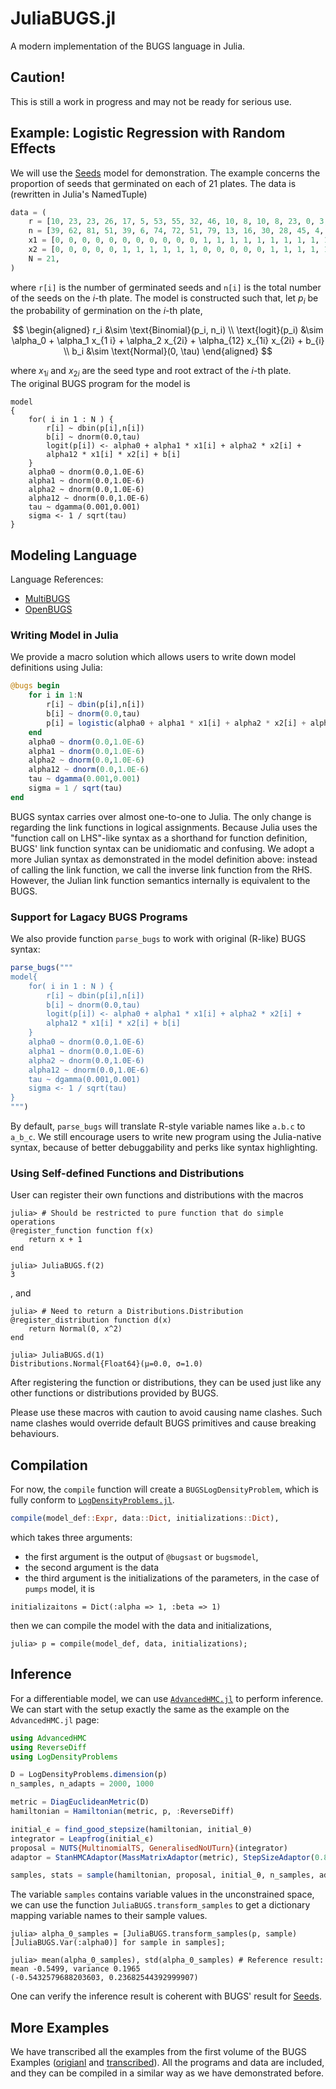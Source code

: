 # JuliaBUGS.jl

A modern implementation of the BUGS language in Julia. 

## Caution!

This is still a work in progress and may not be ready for serious use.

## Example: Logistic Regression with Random Effects
We will use the [Seeds](https://chjackson.github.io/openbugsdoc/Examples/Seeds.html) model for demonstration. 
The example concerns the proportion of seeds that germinated on each of 21 plates. The data is (rewritten in Julia's NamedTuple)

```julia
data = (
    r = [10, 23, 23, 26, 17, 5, 53, 55, 32, 46, 10, 8, 10, 8, 23, 0, 3, 22, 15, 32, 3],
    n = [39, 62, 81, 51, 39, 6, 74, 72, 51, 79, 13, 16, 30, 28, 45, 4, 12, 41, 30, 51, 7],
    x1 = [0, 0, 0, 0, 0, 0, 0, 0, 0, 0, 0, 1, 1, 1, 1, 1, 1, 1, 1, 1, 1],
    x2 = [0, 0, 0, 0, 0, 1, 1, 1, 1, 1, 1, 0, 0, 0, 0, 0, 1, 1, 1, 1, 1],
    N = 21,
)
```
 
where `r[i]` is the number of germinated seeds and `n[i]` is the total number of the seeds on the $i$-th plate. 
The model is constructed such that, let $p_i$ be the probability of germination on the $i$-th plate, 

$$
\begin{aligned}
r_i &\sim \text{Binomial}(p_i, n_i) \\
\text{logit}(p_i) &\sim \alpha_0 + \alpha_1 x_{1 i} + \alpha_2 x_{2i} + \alpha_{12} x_{1i} x_{2i} + b_{i} \\
b_i &\sim \text{Normal}(0, \tau)
\end{aligned}
$$

where $x_{1i}$ and $x_{2i}$ are the seed type and root extract of the $i$-th plate.  
The original BUGS program for the model is 
```
model
{
    for( i in 1 : N ) {
        r[i] ~ dbin(p[i],n[i])
        b[i] ~ dnorm(0.0,tau)
        logit(p[i]) <- alpha0 + alpha1 * x1[i] + alpha2 * x2[i] +
        alpha12 * x1[i] * x2[i] + b[i]
    }
    alpha0 ~ dnorm(0.0,1.0E-6)
    alpha1 ~ dnorm(0.0,1.0E-6)
    alpha2 ~ dnorm(0.0,1.0E-6)
    alpha12 ~ dnorm(0.0,1.0E-6)
    tau ~ dgamma(0.001,0.001)
    sigma <- 1 / sqrt(tau)
}
```

## Modeling Language
Language References:  
 - [MultiBUGS](https://www.multibugs.org/documentation/latest/)
 - [OpenBUGS](https://chjackson.github.io/openbugsdoc/Manuals/ModelSpecification.html)

### Writing Model in Julia
We provide a macro solution which allows users to write down model definitions using Julia:

```julia
@bugs begin
    for i in 1:N
        r[i] ~ dbin(p[i],n[i])
        b[i] ~ dnorm(0.0,tau)
        p[i] = logistic(alpha0 + alpha1 * x1[i] + alpha2 * x2[i] + alpha12 * x1[i] * x2[i] + b[i])
    end
    alpha0 ~ dnorm(0.0,1.0E-6)
    alpha1 ~ dnorm(0.0,1.0E-6)
    alpha2 ~ dnorm(0.0,1.0E-6)
    alpha12 ~ dnorm(0.0,1.0E-6)
    tau ~ dgamma(0.001,0.001)
    sigma = 1 / sqrt(tau)
end
```
BUGS syntax carries over almost one-to-one to Julia. 
The only change is regarding the link functions in logical assignments.
Because Julia uses the "function call on LHS"-like syntax as a shorthand for function definition, BUGS' link function syntax can be unidiomatic and confusing.
We adopt a more Julian syntax as demonstrated in the model definition above: instead of calling the link function, we call the inverse link function from the RHS. However, the Julian link function semantics internally is equivalent to the BUGS. 

### Support for Lagacy BUGS Programs
We also provide function `parse_bugs` to work with original (R-like) BUGS syntax:

```julia
parse_bugs("""
model{
    for( i in 1 : N ) {
        r[i] ~ dbin(p[i],n[i])
        b[i] ~ dnorm(0.0,tau)
        logit(p[i]) <- alpha0 + alpha1 * x1[i] + alpha2 * x2[i] +
        alpha12 * x1[i] * x2[i] + b[i]
    }
    alpha0 ~ dnorm(0.0,1.0E-6)
    alpha1 ~ dnorm(0.0,1.0E-6)
    alpha2 ~ dnorm(0.0,1.0E-6)
    alpha12 ~ dnorm(0.0,1.0E-6)
    tau ~ dgamma(0.001,0.001)
    sigma <- 1 / sqrt(tau)
}
""")
```

By default, `parse_bugs` will translate R-style variable names like `a.b.c` to `a_b_c`.
We still encourage users to write new program using the Julia-native syntax, because of better debuggability and perks like syntax highlighting. 

### Using Self-defined Functions and Distributions
User can register their own functions and distributions with the macros

```julia-repo
julia> # Should be restricted to pure function that do simple operations
@register_function function f(x)
    return x + 1
end

julia> JuliaBUGS.f(2)
3
```

, and 

```julia-repo
julia> # Need to return a Distributions.Distribution 
@register_distribution function d(x) 
    return Normal(0, x^2)
end 

julia> JuliaBUGS.d(1)
Distributions.Normal{Float64}(μ=0.0, σ=1.0)
```

After registering the function or distributions, they can be used just like any other functions or distributions provided by BUGS. 

Please use these macros with caution to avoid causing name clashes. Such name clashes would override default BUGS primitives and cause breaking behaviours.

## Compilation

For now, the `compile` function will create a `BUGSLogDensityProblem`, which is fully conform to [`LogDensityProblems.jl`](https://github.com/tpapp/LogDensityProblems.jl).

```julia
compile(model_def::Expr, data::Dict, initializations::Dict),
```

which takes three arguments: 
- the first argument is the output of `@bugsast` or `bugsmodel`, 
- the second argument is the data 
- the third argument is the initializations of the parameters, in the case of `pumps` model, it is

```
initializaitons = Dict(:alpha => 1, :beta => 1)
```

then we can compile the model with the data and initializations,
```julia-repo
julia> p = compile(model_def, data, initializations);

```

## Inference

For a differentiable model, we can use [`AdvancedHMC.jl`](https://github.com/TuringLang/AdvancedHMC.jl) to perform inference. 
We can start with the setup exactly the same as the example on the `AdvancedHMC.jl` page:

```julia
using AdvancedHMC
using ReverseDiff
using LogDensityProblems

D = LogDensityProblems.dimension(p)
n_samples, n_adapts = 2000, 1000

metric = DiagEuclideanMetric(D)
hamiltonian = Hamiltonian(metric, p, :ReverseDiff)

initial_ϵ = find_good_stepsize(hamiltonian, initial_θ)
integrator = Leapfrog(initial_ϵ)
proposal = NUTS{MultinomialTS, GeneralisedNoUTurn}(integrator)
adaptor = StanHMCAdaptor(MassMatrixAdaptor(metric), StepSizeAdaptor(0.8, integrator))

samples, stats = sample(hamiltonian, proposal, initial_θ, n_samples, adaptor, n_adapts; drop_warmup=true, progress=true);
```

The variable `samples` contains variable values in the unconstrained space, we can use the function `JuliaBUGS.transform_samples` to get a dictionary mapping variable names to their sample values.

```julia-repo
julia> alpha_0_samples = [JuliaBUGS.transform_samples(p, sample)[JuliaBUGS.Var(:alpha0)] for sample in samples]; 

julia> mean(alpha_0_samples), std(alpha_0_samples) # Reference result: mean -0.5499, variance 0.1965
(-0.5432579688203603, 0.23682544392999907)
```

One can verify the inference result is coherent with BUGS' result for [Seeds](https://chjackson.github.io/openbugsdoc/Examples/Seeds.html). 

## More Examples
We have transcribed all the examples from the first volume of the BUGS Examples ([origianl](https://www.multibugs.org/examples/latest/VolumeI.html) and [transcribed](https://github.com/TuringLang/JuliaBUGS.jl/tree/master/src/BUGSExamples/Volume_I)). All the programs and data are included, and they can be compiled in a similar way as we have demonstrated before.

